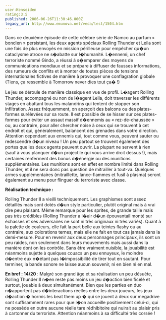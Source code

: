 ```yaml
---
user:Kenseiden
rating:3.5
published: 2006-06-26T11:30:46.000Z
legacy_url: http://www.emunova.net/veda/test/1504.htm
---
```

Dans ce deuxième épisode de cette célèbre série de Namco au parfum « bondien » persistant, les deux agents spéciaux Rolling Thunder et Leila sont une fois de plus envoyés en mission périlleuse pour empêcher qu�un cataclysme atroce ne s�abatte sur l�humanité. L�ennemi, un chef terroriste nommé Gindo, a réussi à s�emparer des moyens de communications mondiaux et se prépare à diffuser de fausses informations, des rumeurs de conflits et à monter de toutes pièces de tensions internationales fictives de manière à provoquer une conflagration globale (Tiens, ça ressemble à Tomorrow never dies tout ça� !)  

  

Le jeu se déroule de manière classique en vue de profil. L�agent Rolling Thunder, accompagné ou non de l�agent Leila, doit traverser les différents stages en abattant tous les malandrins qui tentent de stopper son infiltration. Assez fréquemment, on aperçoit des balcons ou des plates-formes surélevées sur sa route. Il est possible de se hisser sur ces plates-formes pour éviter un assaut massif d�ennemis au « rez-de-chaussée » ou, au contraire, pour aller chercher noise à ceux qui se trouvent à cet endroit et qui, généralement, balancent des grenades dans votre direction. Attention cependant aux ennemis qui, tout comme vous, peuvent sauter ou redescendre d�un niveau ! Un peu partout se trouvent également des portes que les deux agents peuvent ouvrir. La plupart ne servent à rien (sauf à vous planquer d�un projectile qui vous arrive droit dessus !), mais certaines renferment des bonus d�énergie ou des munitions supplémentaires. Les munitions sont en effet en nombre limité dans Rolling Thunder, et il ne sera donc pas question de mitrailler à tout-va. Quelques armes supplémentaires (mitraillette, lance-flammes et fusil à plasma) seront également au menu pour flinguer du terroriste avec classe.  

  

  

**Réalisation technique :**   

Rolling Thunder II a vieilli techniquement. Les graphismes sont assez détaillés mais sont dotés d�un style particulier, plutôt original mais à vrai dire peu plaisant. Même remarque pour les sprites, de grande taille mais pas très crédibles (Rolling Thunder a l�air d�un épouvantail monté sur échasses et ses adversaires ne sont ni très originaux ni très variés). Quant à la palette de couleurs, elle fait la part belle aux teintes flashy ou au contraire, aux colorations ternes, mais elle ne fait en tout cas jamais dans la demi-mesure. Pour en revenir aux deux personnages principaux, ils sont un peu raides, non seulement dans leurs mouvements mais aussi dans la manière dont on les contrôle. Sans être vraiment nuisible, la jouabilité est néanmoins sujette à quelques couacs un peu ennuyeux, le moindre d�entre eux n�étant pas l�impossibilité de tirer tout en sautant. Pour terminer, la bande sonore ne laisse aucun souvenir, ni en bien ni en mal.   

  

**En bref : 14/20** : Malgré son grand âge et sa réalisation un peu désuète, Rolling Thunder II n�en reste pas moins un jeu d�action bien ficelé et surtout, jouable à deux simultanément. Bien que les parties en duo n�apportent pas d�interactions réelles entre les deux joueurs, les jeux d�action � hormis les beat them up � qui se jouent à deux sur megadrive sont suffisamment rares pour que l�on accueille positivement celui-ci, qui ne possède en outre aucune réelle tare rédhibitoire qui nuirait au plaisir pris à cartonner du terroriste. Attention néanmoins à sa difficulté très corsée !